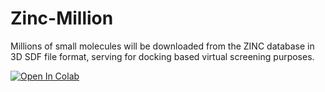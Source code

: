 # Zinc-Million
Millions of small molecules will be downloaded from the ZINC database in 3D SDF file format, serving for docking based virtual screening purposes. 

[![Open In Colab](https://colab.research.google.com/assets/colab-badge.svg)](https://colab.research.google.com/github/quantaosun/Zinc-Million/blob/master/Zinc_download.ipynb)


